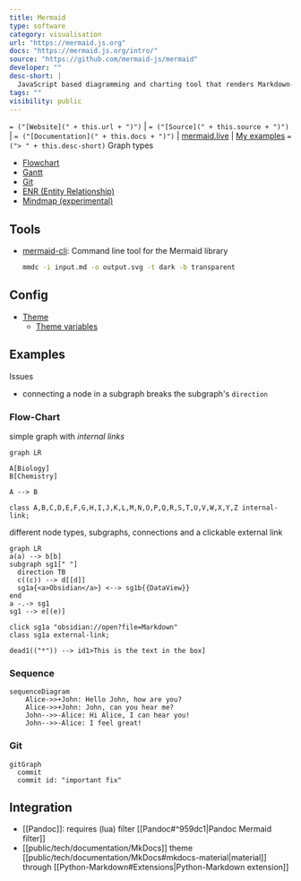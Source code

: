 ```yaml
---
title: Mermaid
type: software
category: visualisation
url: "https://mermaid.js.org"
docs: "https://mermaid.js.org/intro/"
source: "https://github.com/mermaid-js/mermaid"
developer: ""
desc-short: |
  JavaScript based diagramming and charting tool that renders Markdown-inspired text definitions to create and modify diagrams dynamically
tags: ""
visibility: public
---
```

`= ("[Website](" + this.url + ")")` |  `= ("[Source](" + this.source + ")")` | `= ("[Documentation](" + this.docs + ")")` | [mermaid.live](https://mermaid.live/) | [My examples](file://rsc/mermaid)
`= ("> " + this.desc-short)`
Graph types

- [Flowchart](https://mermaid.js.org/syntax/flowchart.html)
- [Gantt](https://mermaid.js.org/syntax/gantt.html)
- [Git](https://mermaid.js.org/syntax/gitgraph.html)
- [ENR (Entity Relationship)](https://mermaid.js.org/syntax/entityRelationshipDiagram.html#entity-relationship-diagrams)
- [Mindmap (experimental)](https://mermaid.js.org/syntax/mindmap.html)

## Tools

- [mermaid-cli](https://github.com/mermaid-js/mermaid-cli): Command line tool for the Mermaid library

    ```bash
    mmdc -i input.md -o output.svg -t dark -b transparent
    ```

## Config

- [Theme](https://mermaid.js.org/config/theming.html)
    - [Theme variables​](https://mermaid.js.org/config/theming.html#theme-variables)

## Examples

Issues

- connecting a node in a subgraph breaks the subgraph's `direction`

### Flow-Chart

simple graph with *internal links*

```mermaid
graph LR

A[Biology]
B[Chemistry]

A --> B

class A,B,C,D,E,F,G,H,I,J,K,L,M,N,O,P,Q,R,S,T,U,V,W,X,Y,Z internal-link;
```

different node types, subgraphs, connections and a clickable external link

```mermaid
graph LR
a(a) --> b[b]
subgraph sg1[" "]
  direction TB
  c((c)) --> d[[d]]
  sg1a{<a>Obsidian</a>} <--> sg1b{{DataView}}
end
a -.-> sg1
sg1 --> e[(e)]

click sg1a "obsidian://open?file=Markdown"
class sg1a external-link;

dead1(("*")) --> id1>This is the text in the box]
```

### Sequence

```mermaid
sequenceDiagram
    Alice->>+John: Hello John, how are you?
    Alice->>+John: John, can you hear me?
    John-->>-Alice: Hi Alice, I can hear you!
    John-->>-Alice: I feel great!
```

### Git

```mermaid
gitGraph
  commit
  commit id: "important fix"
```

## Integration

- [[Pandoc]]: requires (lua) filter [[Pandoc#^959dc1|Pandoc Mermaid filter]]
- [[public/tech/documentation/MkDocs]] theme [[public/tech/documentation/MkDocs#mkdocs-material|material]] through [[Python-Markdown#Extensions|Python-Markdown extension]]
